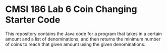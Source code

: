 # CMSI 186 Lab 6 Coin Changing Starter Code

This repository contains the Java code for a program that takes in a certain amount and a list of denominations, and then returns the minimum number of coins to reach that given amount using the given denominations.
